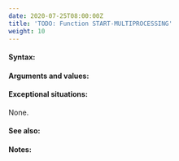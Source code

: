 ```yaml
---
date: 2020-07-25T08:00:00Z
title: 'TODO: Function START-MULTIPROCESSING'
weight: 10
---
```


#### Syntax:

#### Arguments and values:

#### Exceptional situations:

None.

#### See also:

#### Notes:
